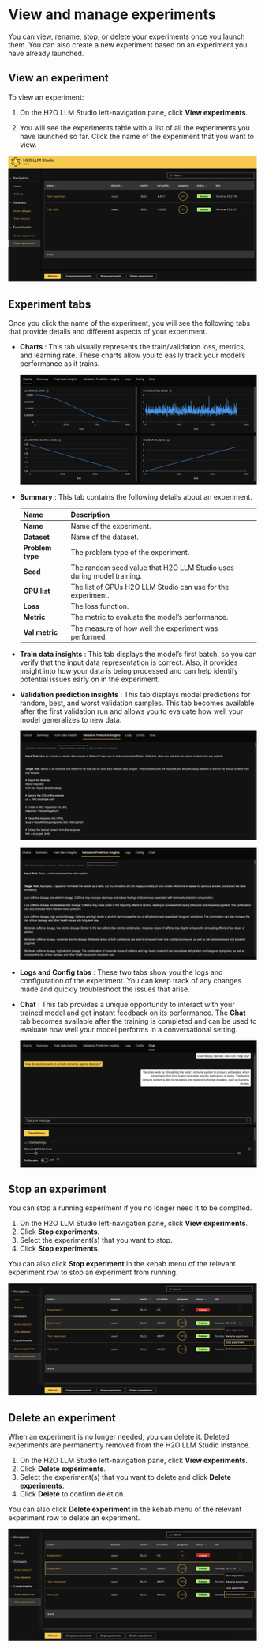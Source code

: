 # View and manage experiments

You can view, rename, stop, or delete your experiments once you launch them. You can also create a new experiment based on an experiment you have already launched.

## View an experiment

To view an experiment:

1. On the H2O LLM Studio left-navigation pane, click **View experiments**.

2. You will see the experiments table with a list of all the experiments you have launched so far. Click the name of the experiment that you want to view.

 ![view-experiments](view-experiments.png)

## Experiment tabs

Once you click the name of the experiment, you will see the following tabs that provide details and different aspects of your experiment.

- **Charts** : This tab visually represents the train/validation loss, metrics, and learning rate. These charts allow you to easily track your model’s performance as it trains.

    ![charts tab](charts-tab.png)

- **Summary** : This tab contains the following details about an experiment.  

    | Name      | Description                          |
    | ----------- | ------------------------------------ |
    | **Name**        | Name of the experiment.  |
    | **Dataset**  | Name of the dataset. |
    | **Problem type** | The problem type of the experiment. |
    | **Seed** | The random seed value that H2O LLM Studio uses during model training. |
    | **GPU list** | The list of GPUs H2O LLM Studio can use for the experiment. |
    | **Loss** | The loss function. |
    | **Metric** | The metric to evaluate the model’s performance. |
    | **Val metric** | The measure of how well the experiment was performed. |

- **Train data insights** : This tab displays the model’s first batch, so you can verify that the input data representation is correct. Also, it provides insight into how your data is being processed and can help identify potential issues early on in the experiment.

- **Validation prediction insights** : This tab displays model predictions for random, best, and worst validation samples. This tab becomes available after the first validation run and allows you to evaluate how well your model generalizes to new data. 

    ![best validation sample](best-validation-sample.png)

    ![worst validation sample](worst-validation-sample.png)

- **Logs and Config tabs** : These two tabs show you the logs and configuration of the experiment. You can keep track of any changes made and quickly troubleshoot the issues that arise.

- **Chat** : This tab provides a unique opportunity to interact with your trained model and get instant feedback on its performance. The **Chat** tab becomes available after the training is completed and can be used to evaluate how well your model performs in a conversational setting. 

    ![chat tab](chat-tab.png)

## Stop an experiment

You can stop a running experiment if you no longer need it to be complted. 

1. On the H2O LLM Studio left-navigation pane, click **View experiments**.
2. Click **Stop experiments**.
3. Select the experiment(s) that you want to stop. 
4. Click **Stop experiments**.

You can also click **Stop experiment** in the kebab menu of the relevant experiment row to stop an experiment from running. 

  ![stop experiment](stop-experiment.png)

## Delete an experiment

When an experiment is no longer needed, you can delete it. Deleted experiments are permanently removed from the H2O LLM Studio instance.

1. On the H2O LLM Studio left-navigation pane, click **View experiments**.
2. Click **Delete experiments**.
3. Select the experiment(s) that you want to delete and click **Delete experiments**.
4. Click **Delete** to confirm deletion.

You can also click **Delete experiment** in the kebab menu of the relevant experiment row to delete an experiment. 

  ![delete experiment](delete-experiment.png)